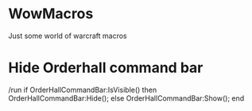 # WowMacros
Just some world of warcraft macros

# Hide Orderhall command bar
/run if OrderHallCommandBar:IsVisible() 
then OrderHallCommandBar:Hide(); 
else OrderHallCommandBar:Show(); end

